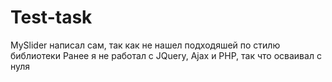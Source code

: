 # Test-task
MySlider написал сам, так как не нашел подходяшей по стилю библиотеки
Ранее я не работал с JQuery, Ajax и PHP, так что осваивал с нуля
